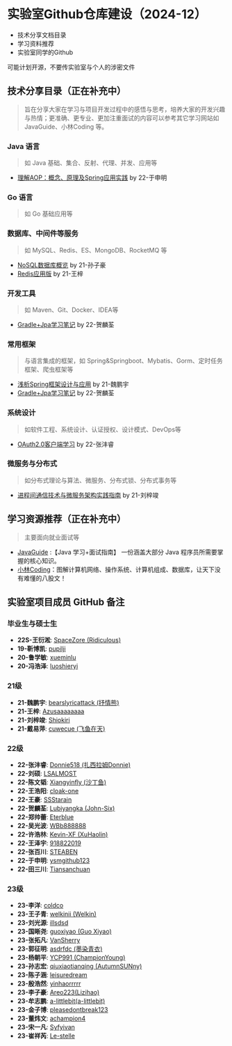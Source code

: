 # 实验室Github仓库建设（2024-12）

- 技术分享文档目录
- 学习资料推荐
- 实验室同学的Github

可能计划开源，不要传实验室与个人的涉密文件


## 技术分享目录（正在补充中）

> 旨在分享大家在学习与项目开发过程中的感悟与思考，培养大家的开发兴趣与热情；更准确、更专业、更加注重面试的内容可以参考其它学习网站如 JavaGuide、小林Coding 等。

### Java 语言

> 如 Java 基础、集合、反射、代理、并发、应用等

- [理解AOP：概念、原理及Spring应用实践](https://github.com/Werun-backend/resource/blob/main/%E6%8A%80%E6%9C%AF%E5%88%86%E4%BA%AB/2023%E5%B9%B4%E7%A7%8B%E5%AD%A3/%E4%BA%8E%E7%94%B3%E6%98%8E/AOP.docx) by 22-于申明

### Go 语言

> 如 Go 基础应用等

### 数据库、中间件等服务

> 如 MySQL、Redis、ES、MongoDB、RocketMQ 等

- [NoSQL数据库概览](https://github.com/Werun-backend/resource/blob/main/%E6%8A%80%E6%9C%AF%E5%88%86%E4%BA%AB/2023%E5%B9%B4%E6%98%A5%E5%AD%A3/%E5%AD%99%E5%AD%90%E8%B1%AA/NoSQL.md) by 21-孙子豪
- [Redis应用版](https://github.com/Werun-backend/resource/blob/main/%E6%8A%80%E6%9C%AF%E5%88%86%E4%BA%AB/2023%E5%B9%B4%E6%98%A5%E5%AD%A3/%E7%8E%8B%E6%A2%93/Redis%E5%BA%94%E7%94%A8%E7%89%88.md) by 21-王梓

### 开发工具

> 如 Maven、Git、Docker、IDEA等

- [Gradle+Jpa学习笔记](https://github.com/Werun-backend/resource/blob/main/%E6%8A%80%E6%9C%AF%E5%88%86%E4%BA%AB/2023%E5%B9%B4%E7%A7%8B%E5%AD%A3/%E8%B4%BA%E9%BA%9F%E8%8D%83/Gradle%2BJpa%E5%AD%A6%E4%B9%A0%E7%AC%94%E8%AE%B0.md) by 22-贺麟荃

### 常用框架

> 与语言集成的框架，如 Spring&Springboot、Mybatis、Gorm、定时任务框架、爬虫框架等

- [浅析Spring框架设计与应用](https://github.com/Werun-backend/resource/blob/main/%E6%8A%80%E6%9C%AF%E5%88%86%E4%BA%AB/2023%E5%B9%B4%E6%98%A5%E5%AD%A3/%E9%AD%8F%E9%B9%8F%E5%AE%87/%E6%B5%85%E6%9E%90Spring%2C%E6%A1%86%E6%9E%B6%E8%AE%BE%E8%AE%A1%E4%B8%8E%E5%BA%94%E7%94%A8.pdf) by 21-魏鹏宇
- [Gradle+Jpa学习笔记](https://github.com/Werun-backend/resource/blob/main/%E6%8A%80%E6%9C%AF%E5%88%86%E4%BA%AB/2023%E5%B9%B4%E7%A7%8B%E5%AD%A3/%E8%B4%BA%E9%BA%9F%E8%8D%83/Gradle%2BJpa%E5%AD%A6%E4%B9%A0%E7%AC%94%E8%AE%B0.md) by 22-贺麟荃

### 系统设计

> 如软件工程、系统设计、认证授权、设计模式、DevOps等

- [OAuth2.0客户端学习](https://github.com/Werun-backend/resource/blob/main/%E6%8A%80%E6%9C%AF%E5%88%86%E4%BA%AB/2024%E5%B9%B4%E6%98%A5%E5%AD%A3/%E5%BC%A0%E6%B2%A3%E7%9D%BF/OAuth2.md) by 22-张沣睿

### 微服务与分布式

> 如分布式理论与算法、微服务、分布式锁、分布式事务等

- [进程间通信技术与微服务架构实践指南](https://github.com/Werun-backend/resource/blob/main/%E6%8A%80%E6%9C%AF%E5%88%86%E4%BA%AB/2023%E5%B9%B4%E6%98%A5%E5%AD%A3/%E5%88%98%E6%A2%93%E7%AB%A3/notion%E9%93%BE%E6%8E%A5.md) by 21-刘梓竣

## 学习资源推荐（正在补充中）

> 主要面向就业面试等

- [JavaGuide](https://javaguide.cn/) :【Java 学习+面试指南】 一份涵盖大部分 Java 程序员所需要掌握的核心知识。
- [小林Coding](https://xiaolincoding.com/)：图解计算机网络、操作系统、计算机组成、数据库，让天下没有难懂的八股文！

## 实验室项目成员 GitHub 备注

### 毕业生与硕士生

- **22S-王衍淞**: [SpaceZore (Ridiculous)](https://github.com/SpaceZore)
- **19-靳博凯**: [pupilji](https://github.com/pupilji)
- **20-鲁学敏**: [xueminlu](https://github.com/xueminlu)
- **20-冯浩泽**: [luoshieryi](https://github.com/luoshieryi)

### 21级

- **21-魏鹏宇**: [bearslyricattack (抒情熊)](https://github.com/bearslyricattack)
- **21-王梓**: [Azusaaaaaaaa](https://github.com/Azusaaaaaaaa)
- **21-刘梓竣**: [Shiokiri](https://github.com/Shiokiri)
- **21-戴易萍**: [cuwecue (飞鱼在天)](https://github.com/cuwecue)

### 22级

- **22-张沣睿**: [Donnie518 (扎西拉姆Donnie)](https://github.com/Donnie518)
- **22-刘硕**: [LSALMOST](https://github.com/LSALMOST)
- **22-陈文韬**: [Xiangyinfly (沙丁鱼)](https://github.com/Xiangyinfly)
- **22-王浩阳**: [cloak-one](https://github.com/cloak-one)
- **22-王豪**: [SSStarain](https://github.com/SSStarain)
- **22-贺麟荃**: [Lubiyangka (John-Six)](https://github.com/Lubiyangka)
- **22-郑帅蕾**: [Eterblue](https://github.com/Eterblue)
- **22-吴光波**: [WBb888888](https://github.com/WBb888888)
- **22-许浩林**: [Kevin-XF (XuHaolin)](https://github.com/Kevin-XF)
- **22-王泽宇**: [918822019](https://github.com/918822019)
- **22-张百川**: [STEABEN](https://github.com/STEABEN)
- **22-于申明**: [ysmgithub123](https://github.com/ysmgithub123)
- **22-田三川**: [Tiansanchuan](https://github.com/Tiansanchuan)

### 23级

- **23-李洋**: [coldco](https://github.com/coldco)
- **23-王子青**: [welkinii (Welkin)](https://github.com/welkinii)
- **23-刘光源**: [illsdsd](https://github.com/illsdsd)
- **23-国晰尧**: [guoxiyao (Guo Xiyao)](https://github.com/guoxiyao)
- **23-张拓凡**: [VanSherry](https://github.com/VanSherry)
- **23-郭征明**: [asdrfdc (墨染青衣)](https://github.com/asdrfdc)
- **23-杨朝平**: [YCP991 (ChampionYoung)](https://github.com/YCP991)
- **23-孙志宏**: [qiuxiaotianqing (AutumnSUNny)](https://github.com/qiuxiaotianqing)
- **23-陈子涵**: [leisuredream](https://github.com/leisuredream)
- **23-殷浩然**: [yinhaorrrrr](https://github.com/yinhaorrrrr)
- **23-李子豪**: [Areo223(Lizihao)](https://github.com/Areo223)
- **23-牟志鹏**: [a-littlebit(a-littlebit)](https://github.com/a-littlebit)
- **23-金子博**: [pleasedontbreak123](https://github.com/pleasedontbreak123)
- **23-董炜文**: [achampion4](https://github.com/achampion4)
- **23-宋一凡**: [Syfyivan](https://github.com/Syfyivan)
- **23-崔祥芮**: [Le-stelle](https://github.com/Le-stelle)

